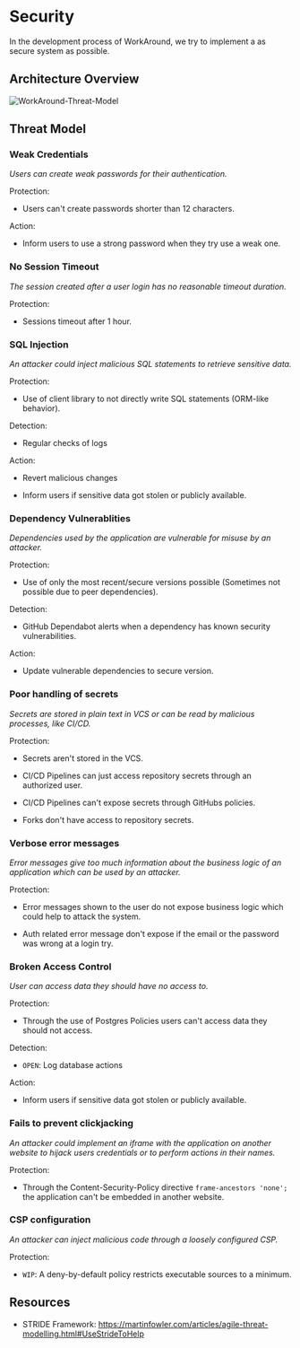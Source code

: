 # Security

In the development process of WorkAround, we try to implement a as secure system as possible.

## Architecture Overview

![WorkAround-Threat-Model](https://user-images.githubusercontent.com/28442090/141773605-18deb518-b01a-42eb-88b0-ee09fb4ff0ed.jpg)

## Threat Model

### Weak Credentials

_Users can create weak passwords for their authentication._

Protection:

- Users can't create passwords shorter than 12 characters.

Action:

- Inform users to use a strong password when they try use a weak one.

### No Session Timeout

_The session created after a user login has no reasonable timeout duration._

Protection:

- Sessions timeout after 1 hour.

### SQL Injection

_An attacker could inject malicious SQL statements to retrieve sensitive data._

Protection:

- Use of client library to not directly write SQL statements (ORM-like behavior).

Detection:

- Regular checks of logs

Action:

- Revert malicious changes

- Inform users if sensitive data got stolen or publicly available.

### Dependency Vulnerablities

_Dependencies used by the application are vulnerable for misuse by an attacker._

Protection:

- Use of only the most recent/secure versions possible (Sometimes not possible due to peer dependencies).

Detection:

- GitHub Dependabot alerts when a dependency has known security vulnerabilities.

Action:

- Update vulnerable dependencies to secure version.

### Poor handling of secrets

_Secrets are stored in plain text in VCS or can be read by malicious processes, like CI/CD._

Protection:

- Secrets aren't stored in the VCS.

- CI/CD Pipelines can just access repository secrets through an authorized user.

- CI/CD Pipelines can't expose secrets through GitHubs policies.

- Forks don't have access to repository secrets.

### Verbose error messages

_Error messages give too much information about the business logic of an application which can be used by an attacker._

Protection:

- Error messages shown to the user do not expose business logic which could help to attack the system.

- Auth related error message don't expose if the email or the password was wrong at a login try.

### Broken Access Control

_User can access data they should have no access to._

Protection:

- Through the use of Postgres Policies users can't access data they should not access.

Detection:

- `OPEN`: Log database actions

Action:

- Inform users if sensitive data got stolen or publicly available.

### Fails to prevent clickjacking

_An attacker could implement an iframe with the application on another website to hijack users credentials or to perform actions in their names._

Protection:

- Through the Content-Security-Policy directive `frame-ancestors 'none';` the application can't be embedded in another website.

### CSP configuration

_An attacker can inject malicious code through a loosely configured CSP._

Protection:

- `WIP`: A deny-by-default policy restricts executable sources to a minimum.

## Resources

- STRIDE Framework: https://martinfowler.com/articles/agile-threat-modelling.html#UseStrideToHelp

